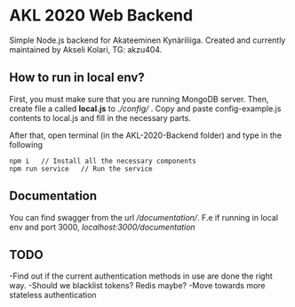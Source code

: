 # AKL 2020 Web Backend

Simple Node.js backend for Akateeminen Kynäriliiga. Created and currently maintained by Akseli Kolari, TG: akzu404.

## How to run in local env?
First, you must make sure that you are running MongoDB server. Then, create file a called **local.js** to *./config/* . Copy and paste config-example.js contents to local.js and fill in the necessary parts.

After that, open terminal (in the AKL-2020-Backend folder) and type in the following
```
npm i   // Install all the necessary components
npm run service   // Run the service
```

## Documentation
You can find swagger from the url */documentation/*. F.e if running in local env and port 3000, *localhost:3000/documentation*

## TODO
-Find out if the current authentication methods in use are done the right way.
  -Should we blacklist tokens? Redis maybe?
  -Move towards more stateless authentication